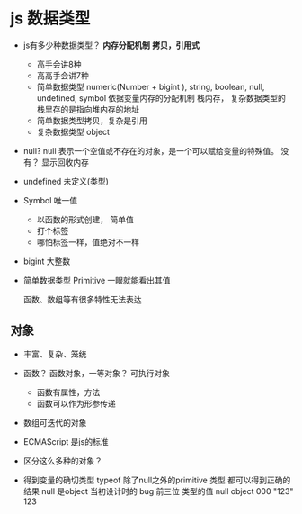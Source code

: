 # js 数据类型

 - js有多少种数据类型？
   **内存分配机制**
   **拷贝，引用式**
   - 高手会讲8种
   - 高高手会讲7种
   - 简单数据类型
     numeric(Number + bigint ), string, boolean, null, undefined, symbol 
     依据变量内存的分配机制  栈内存， 复杂数据类型的栈里存的是指向堆内存的地址
   - 简单数据类型拷贝，复杂是引用
   - 复杂数据类型
     object  

  - null?
    null   表示一个空值或不存在的对象，是一个可以赋给变量的特殊值。
    没有？
    显示回收内存

  - undefined 未定义(类型) 
  - Symbol 唯一值
    - 以函数的形式创建， 简单值
    - 打个标签
    - 哪怕标签一样，值绝对不一样
  - bigint 大整数
  

  - 简单数据类型 Primitive
    一眼就能看出其值

    函数、数组等有很多特性无法表达

## 对象
  - 丰富、复杂、笼统
  - 函数？ 函数对象，一等对象？ 可执行对象
    - 函数有属性，方法
    - 函数可以作为形参传递
  - 数组可迭代的对象

- ECMAScript 是js的标准

- 区分这么多种的对象？
- 得到变量的确切类型
  typeof 除了null之外的primitive 类型 都可以得到正确的结果
  null 是object 当初设计时的 bug
  前三位 类型的值 null object 000
  "123"  123